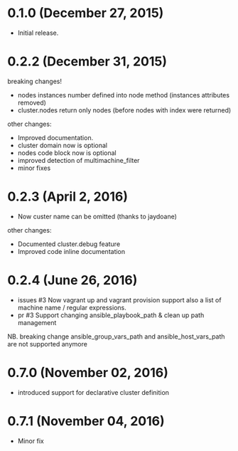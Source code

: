 # 0.1.0 (December 27, 2015)

* Initial release.


# 0.2.2 (December 31, 2015)

breaking changes!
* nodes instances number defined into node method (instances attributes removed)
* cluster.nodes return only nodes (before nodes with index were returned)

other changes:
* Improved documentation.
* cluster domain now is optional
* nodes code block now is optional
* improved detection of multimachine_filter
* minor fixes

# 0.2.3 (April 2, 2016)

* Now custer name can be omitted (thanks to jaydoane)

other changes:
* Documented cluster.debug feature
* Improved code inline documentation

# 0.2.4 (June 26, 2016)

* issues #3 Now vagrant up and vagrant provision support also a list of machine name / regular expressions.
* pr #3 Support changing ansible_playbook_path & clean up   path management

NB. breaking change
ansible_group_vars_path and ansible_host_vars_path are not supported anymore

# 0.7.0 (November 02, 2016)

* introduced support for declarative cluster definition

# 0.7.1 (November 04, 2016)

* Minor fix

